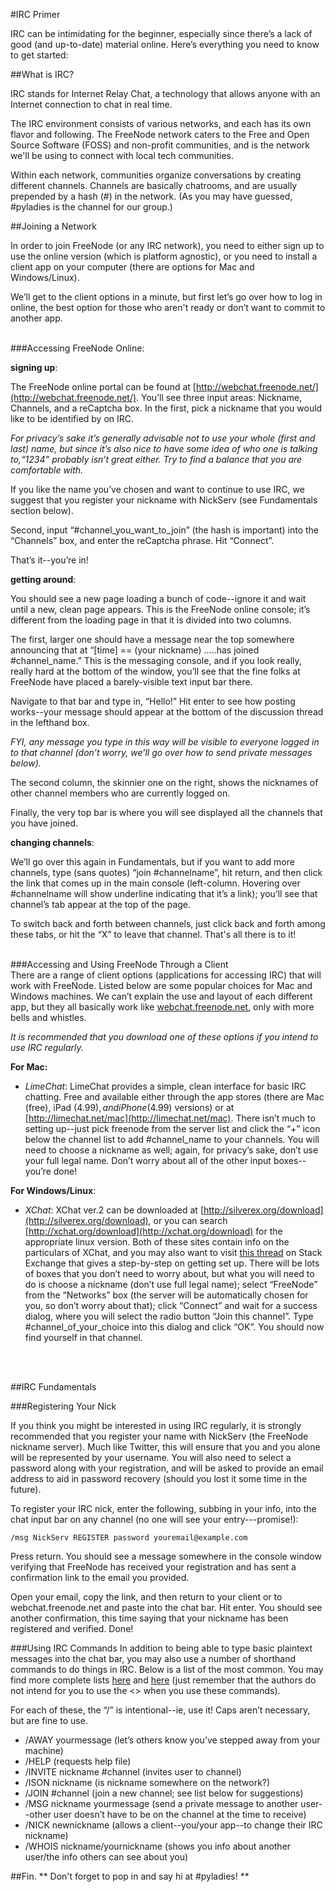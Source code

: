 #IRC Primer

IRC can be intimidating for the beginner, especially since there’s a lack of good (and up-to-date) material online. Here’s everything you need to know to get started:
<br />

##What is IRC?

IRC stands for Internet Relay Chat, a technology that allows anyone with an Internet connection to chat in real time. 
 
The IRC environment consists of various networks, and each has its own flavor and following.  The FreeNode network caters to the Free and Open Source Software (FOSS) and non-profit communities, and is the network we'll be using to connect with local tech communities.
  
Within each network, communities organize conversations by creating different channels.  Channels are basically chatrooms, and are usually prepended by a hash (#) in the network.  (As you may have guessed, #pyladies is the channel for our group.)
<br />

##Joining a Network

In order to join FreeNode (or any IRC network), you need to either sign up to use the online version (which is platform agnostic), or you need to install a client app on your computer (there are options for Mac and Windows/Linux).  

We’ll get to the client options in a minute, but first let’s go over how to log in online, the best option for those who aren't ready or don’t want to commit to another app.
<br />
<br />

###Accessing FreeNode Online:

**signing up**:

The FreeNode online portal can be found at [http://webchat.freenode.net/](http://webchat.freenode.net/).
You’ll see three input areas: Nickname, Channels, and a reCaptcha box. In the first, pick a nickname that you would like to be identified by on IRC. 

_For privacy’s sake it’s generally advisable not to use your whole (first and last) name, but since it’s also nice to have some idea of who one is talking to,“1234” probably isn’t great either. Try to find a balance that you are comfortable with._

If you like the name you’ve chosen and want to continue to use IRC, we suggest that you register your nickname with NickServ (see Fundamentals section below).

Second, input “#channel_you_want_to_join” (the hash is important) into the “Channels” box, and enter the reCaptcha phrase. Hit “Connect”. 

That’s it--you’re in! 

**getting around**:

You should see a new page loading a bunch of code--ignore it and wait until a new, clean page appears. This is the FreeNode online console; it’s different from the loading page in that it is divided into two columns.  

The first, larger one should have a message near the top somewhere announcing that  at “[time] == (your nickname) .....has joined #channel_name.” This is the messaging console, and if you look really, really hard at the bottom of the window, you’ll see that the fine folks at FreeNode have placed a barely-visible text input bar there. 

Navigate to that bar and type in, “Hello!” Hit enter to see how posting works--your message should appear at the bottom of the discussion thread in the lefthand box. 

_FYI, any message you type in this way will be visible to everyone logged in to that channel (don’t worry, we’ll go over how to send private messages below)._  

The second column, the skinnier one on the right, shows the nicknames of other channel members who are currently logged on.

Finally, the very top bar is where you will see displayed all the channels that you have joined. 

**changing channels**:

We’ll go over this again in Fundamentals, but if you want to add more channels, type (sans quotes) “join #channelname”, hit return, and then click the link that comes up in the main console (left-column. Hovering over #channelname will show underline indicating that it’s a link); you’ll see that channel’s tab appear at the top of the page. 

To switch back and forth between channels, just click back and forth among these tabs, or hit the “X” to leave that channel. That's all there is to it!
<br />
<br />

###Accessing and Using FreeNode Through a Client	
There are a range of client options (applications for accessing IRC) that will work with FreeNode. Listed below are some popular choices for Mac and Windows machines. We can’t explain the use and layout of each different app, but they all basically work like [webchat.freenode.net](http://webchat.freenode.net/), only with more bells and whistles. 

_It is recommended that you download one of these options if you intend to use IRC regularly._

**For Mac:**

* _LimeChat_: LimeChat provides a simple, clean interface for basic IRC chatting. Free and available either through the app stores (there are Mac (free), iPad ($4.99), and iPhone ($4.99) versions) or at [http://limechat.net/mac](http://limechat.net/mac). There isn’t much to setting up--just pick freenode from the server list and click the “+” icon below the channel list to add #channel_name to your channels. You will need to choose a nickname as well; again, for privacy’s sake, don’t use your full legal name.  Don’t worry about all of the other input boxes--you’re done!

**For Windows/Linux**:

* _XChat_: XChat ver.2 can be downloaded at [http://silverex.org/download](http://silverex.org/download), or you can search [http://xchat.org/download](http://xchat.org/download) for the appropriate linux version. Both of these sites contain info on the particulars of XChat, and you may also want to visit [this thread](http://bit.ly/TnruwN) on Stack Exchange that gives a step-by-step on getting set up. There will be lots of boxes that you don’t need to worry about, but what you will need to do is choose a nickname (don’t use full legal name); select “FreeNode” from the “Networks” box (the server will be automatically chosen for you, so don’t worry about that); click “Connect” and wait for a success dialog, where you will select the radio button “Join this channel”. Type #channel_of_your_choice into this dialog and click “OK”. You should now find yourself in that channel.
<br />
<br />

##IRC Fundamentals 

###Registering Your Nick

If you think you might be interested in using IRC regularly, it is strongly recommended that you register your name with NickServ (the FreeNode nickname server). Much like Twitter, this will ensure that you and you alone will be represented by your username. You will also need to select a password along with your registration, and will be asked to provide an email address to aid in password recovery (should you lost it some time in the future).

To register your IRC nick, enter the following, subbing in your info, into the chat input bar on any channel (no one will see your entry---promise!):

```/msg NickServ REGISTER password youremail@example.com```

Press return. You should see a message somewhere in the console window verifying that FreeNode has received your registration and has sent a confirmation link to the email you provided. 

Open your email, copy the link, and then return to your client or to webchat.freenode.net and paste into the chat bar. Hit enter. You should see another confirmation, this time saying that your nickname has been registered and verified. Done!
<br />

###Using IRC Commands
In addition to being able to type basic plaintext messages into the chat bar, you may also use a number of shorthand commands to do things in IRC. Below is a list of the most common. You may find more complete lists [here](http://bit.ly/SMUOu7) and [here](http://bit.ly/TNmP3q) (just remember that the authors do not intend for you to use the <> when you use these commands).

For each of these, the “/” is intentional--ie, use it! Caps aren’t necessary, but are fine to use.

* /AWAY yourmessage  (let’s others know you’ve stepped away from your machine)
* /HELP  (requests help file)
* /INVITE nickname #channel  (invites user to channel)
* /ISON nickname  (is nickname somewhere on the network?)
* /JOIN #channel  (join a new channel; see list below for suggestions)
* /MSG nickname yourmessage  (send a private message to another user--other user doesn’t have to be on the channel at the time to receive)
* /NICK newnickname  (allows a client--you/your app--to change their IRC nickname)
* /WHOIS nickname/yournickname  (shows you info about another user/the info others can see about you)

##Fin.
** Don't forget to pop in and say hi at #pyladies! **